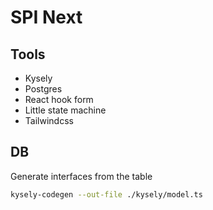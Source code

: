 # SPI Next

## Tools

- Kysely
- Postgres
- React hook form
- Little state machine
- Tailwindcss

## DB

Generate interfaces from the table
```bash
kysely-codegen --out-file ./kysely/model.ts
```

